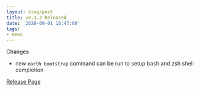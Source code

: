 ```yaml
---
layout: blog/post
title: v0.3.3 Released
date: '2020-09-01 18:47:00'
tags:
- news
---
```


Changes

- new `earth bootstrap` command can be run to setup bash and zsh shell completion

[Release Page](https://github.com/earthly/earthly/releases/tag/v0.3.3)

